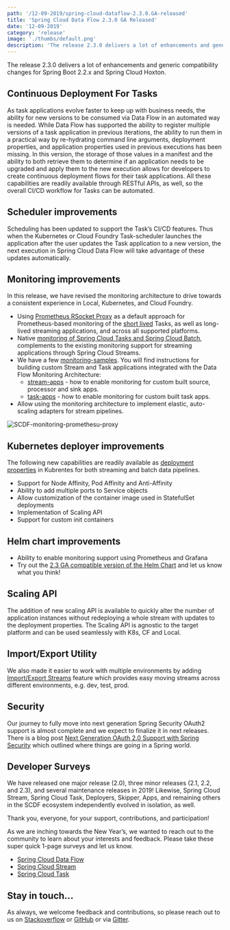 ```yaml
---
path: '/12-09-2019/spring-cloud-dataflow-2.3.0.GA-released'
title: 'Spring Cloud Data Flow 2.3.0 GA Released'
date: '12-09-2019'
category: 'release'
image: './thumbs/default.png'
description: 'The release 2.3.0 delivers a lot of enhancements and generic compatibility changes for Spring Boot 2.2.x and Spring Cloud Hoxton.'
---
```


The release 2.3.0 delivers a lot of enhancements and generic compatibility changes for Spring Boot 2.2.x and Spring Cloud Hoxton.

## Continuous Deployment For Tasks

As task applications evolve faster to keep up with business needs, the ability for new versions to be consumed via Data Flow in an automated way is needed. While Data Flow has supported the ability to register multiple versions of a task application in previous iterations, the ability to run them in a practical way by re-hydrating command line arguments, deployment properties, and application properties used in previous executions has been missing. In this version, the storage of those values in a manifest and the ability to both retrieve them to determine if an application needs to be upgraded and apply them to the new execution allows for developers to create continuous deployment flows for their task applications. All these capabilities are readily available through RESTful APIs, as well, so the overall CI/CD workflow for Tasks can be automated.

## Scheduler improvements

Scheduling has been updated to support the Task’s CI/CD features. Thus when the Kubernetes or Cloud Foundry Task-scheduler launches the application after the user updates the Task application to a new version, the next execution in Spring Cloud Data Flow will take advantage of these updates automatically.

## Monitoring improvements

In this release, we have revised the monitoring architecture to drive towards a consistent experience in Local, Kubernetes, and Cloud Foundry.

- Using [Prometheus RSocket Proxy](https://github.com/micrometer-metrics/prometheus-rsocket-proxy) as a default approach for Prometheus-based monitoring of the [short lived](https://github.com/micrometer-metrics/prometheus-rsocket-proxy#support-for-short-lived-or-serverless-applications) Tasks, as well as long-lived streaming applications, and across all supported platforms.
- Native [monitoring of Spring Cloud Tasks and Spring Cloud Batch](https://dataflow.spring.io/docs/2.3.0.SNAPSHOT/feature-guides/batch/monitoring/), complements to the existing monitoring support for streaming applications through Spring Cloud Streams.
- We have a few [monitoring-samples](https://github.com/spring-cloud/spring-cloud-dataflow-samples/tree/master/monitoring-samples). You will find instructions for building custom Stream and Task applications integrated with the Data Flow Monitoring Architecture:
  - [stream-apps](https://github.com/spring-cloud/spring-cloud-dataflow-samples/tree/master/monitoring-samples/stream-apps) - how to enable monitoring for custom built source, processor and sink apps.
  - [task-apps](https://github.com/spring-cloud/spring-cloud-dataflow-samples/tree/master/monitoring-samples/task-apps) - how to enable monitoring for custom built task apps.
- Allow using the monitoring architecture to implement elastic, auto-scaling adapters for stream pipelines.

![SCDF-monitoring-promethesu-proxy](https://user-images.githubusercontent.com/50398/70357194-37365c00-186e-11ea-9bc2-5dfe4924d114.gif)

## Kubernetes deployer improvements

The following new capabilities are readily available as [deployment properties](https://docs.spring.io/spring-cloud-dataflow/docs/2.3.0.RELEASE/reference/htmlsingle/#configuration-kubernetes-deployer) in Kubrentes for both streaming and batch data pipelines.

- Support for Node Affinity, Pod Affinity and Anti-Affinity
- Ability to add multiple ports to Service objects
- Allow customization of the container image used in StatefulSet deployments
- Implementation of Scaling API
- Support for custom init containers

## Helm chart improvements

- Ability to enable monitoring support using Prometheus and Grafana
- Try out the [2.3 GA compatible version of the Helm Chart](https://hub.helm.sh/charts/stable/spring-cloud-data-flow) and let us know what you think!

## Scaling API

The addition of new scaling API is available to quickly alter the number of application instances without redeploying a whole stream with updates to the deployment properties. The Scaling API is agnostic to the target platform and can be used seamlessly with K8s, CF and Local.

## Import/Export Utility

We also made it easier to work with multiple environments by adding [Import/Export Streams](https://docs.spring.io/spring-cloud-dataflow/docs/2.3.0.RELEASE/reference/htmlsingle/#_import_export_streams) feature which provides easy moving streams across different environments, e.g. dev, test, prod.

## Security

Our journey to fully move into next generation Spring Security OAuth2 support is almost complete and we expect to finalize it in next releases. There is a blog post [Next Generation OAuth 2.0 Support with Spring Security](https://spring.io/blog/2018/01/30/next-generation-oauth-2-0-support-with-spring-security) which outlined where things are going in a Spring world.

## Developer Surveys

We have released one major release (2.0), three minor releases (2.1, 2.2, and 2.3), and several maintenance releases in 2019! Likewise, Spring Cloud Stream, Spring Cloud Task, Deployers, Skipper, Apps, and remaining others in the SCDF ecosystem independently evolved in isolation, as well.

Thank you, everyone, for your support, contributions, and participation!

As we are inching towards the New Year’s, we wanted to reach out to the community to learn about your interests and feedback. Please take these super quick 1-page surveys and let us know.

- [Spring Cloud Data Flow](https://forms.gle/VWjQai7DzBTFNVof6)
- [Spring Cloud Stream](https://forms.gle/z9ja25wQrDZSmeQb7)
- [Spring Cloud Task](https://forms.gle/upYHVn3wVJnHKbyB8)

## Stay in touch...

As always, we welcome feedback and contributions, so please reach out to us on [Stackoverflow](https://stackoverflow.com/questions/tagged/spring-cloud-dataflow) or [GitHub](https://github.com/spring-cloud/spring-cloud-dataflow/issues) or via [Gitter](https://gitter.im/spring-cloud/spring-cloud-dataflow).
